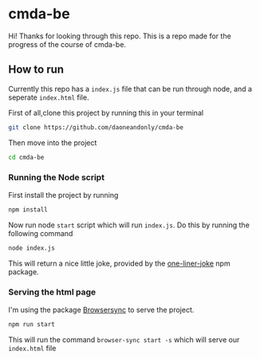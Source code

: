 # cmda-be
Hi! Thanks for looking through this repo. This is a repo made for the progress of the course of cmda-be.

## How to run
Currently this repo has a `index.js` file that can be run through node, and a seperate `index.html` file.

First of all,clone this project by running this in your terminal

```bash
git clone https://github.com/daoneandonly/cmda-be
```

Then move into the project
```bash
cd cmda-be
```

### Running the Node script

First install the project by running
```bash
npm install
```
Now run node `start` script which will run `index.js`. Do this by running the following command

```bash
node index.js
```

This will return a nice little joke, provided by the [one-liner-joke](https://www.npmjs.com/package/one-liner-joke) npm package.

### Serving the html page
I'm using the package [Browsersync](https://browsersync.io/) to serve the project.

```bash
npm run start 
```

This will run the command `browser-sync start -s` which will serve our `index.html` file